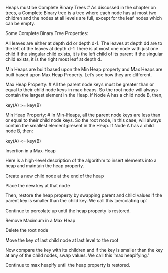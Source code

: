 Heaps must be Complete Binary Trees #
As discussed in the chapter on trees, a Complete Binary tree is a tree where each node has at most two children and the nodes at all levels are full, except for the leaf nodes which can be empty.

Some Complete Binary Tree Properties:

All leaves are either at depth dd or depth d-1.
The leaves at depth dd are to the left of the leaves at depth d-1
There is at most one node with just one child
If the singular child exists, it is the left child of its parent
If the singular child exists, it is the right most leaf at depth d.

Min Heaps are built based upon the Min Heap property and Max Heaps are built based upon Max Heap Property. Let’s see how they are different.

Max Heap Property: #
All the parent node keys must be greater than or equal to their child node keys in max-heaps. So the root node will always contain the largest element in the Heap. If Node A has a child node B, then,

key(A) >= key(B)

Min Heap Property: #
In Min-Heaps, all the parent node keys are less than or equal to their child node keys. So the root node, in this case, will always contain the smallest element present in the Heap. If Node A has a child node B, then:

key(A) <= key(B)

Insertion in a Max-Heap

Here is a high-level description of the algorithm to insert elements into a heap and maintain the heap property.

Create a new child node at the end of the heap

Place the new key at that node

Then, restore the heap property by swapping parent and child values if the parent key is smaller than the child key. We call this ‘percolating up’.

Continue to percolate up until the heap property is restored.

Remove Maximum in a Max Heap

Delete the root node

Move the key of last child node at last level to the root

Now compare the key with its children and if the key is smaller than the key at any of the child nodes, swap values. We call this ‘max heapifying.’

Continue to max heapify until the heap property is restored.

